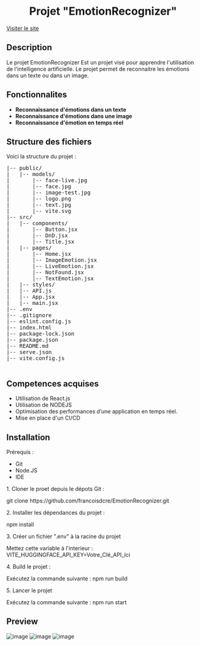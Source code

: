 <h1 align="center">Projet "EmotionRecognizer"</h1>

<a href="https://emotionrecognizer.onrender.com/" target="_blank"> Visiter le site </a>
<br>

<h2>Description</h2>
<p>Le projet <stong>EmotionRecognizer</stong> Est un projet visé pour apprendre l'utilisation de l'intelligence artificielle. Le projet permet de reconnaitre les émotions dans un texte ou dans un image.</p>

<h2>Fonctionnalites</h2>
<ul>
  <li><strong>Reconnaissance d'émotions dans un texte</strong></li>
  <li><strong>Reconnaissance d'émotions dans une image</strong></li>
  <li><strong>Reconnaissance d'émotion en temps réel</strong></li>
</ul>

<h2>Structure des fichiers</h2>
<p>Voici la structure du projet :</p>
<pre>
|-- public/
|   |-- models/
|       |-- face-live.jpg
|       |-- face.jpg
|       |-- image-test.jpg
|       |-- logo.png
|       |-- text.jpg
|       |-- vite.svg
|-- src/
|   |-- components/
|       |-- Button.jsx
|       |-- DnD.jsx
|       |-- Title.jsx
|   |-- pages/
|       |-- Home.jsx
|       |-- ImageEmotion.jsx
|       |-- LiveEmotion.jsx
|       |-- NotFound.jsx
|       |-- TextEmotion.jsx
|   |-- styles/
|   |-- API.js
|   |-- App.jsx
|   |-- main.jsx
|-- .env
|-- .gitignore
|-- eslint.config.js
|-- index.html
|-- package-lock.json
|-- package.json
|-- README.md
|-- serve.json
|-- vite.config.js

</pre>

<h2>Competences acquises</h2>
<ul>
  <li>Utilisation de React.js</li>
  <li>Utilisation de NODEJS</li>
  <li>Optimisation des performances d’une application en temps réel.</li>
  <li>Mise en place d'un CI/CD</li>
</ul>

<h2>Installation</h2>

<p>Prérequis :</p>
<ul>
  <li>Git</li>
  <li>Node.JS</li>
  <li>IDE</li>
</ul>

<p>1. Cloner le proet depuis le dépots Git :</p>
<p>git clone https://github.com/francoisdcre/EmotionRecognizer.git</p>

<p>2. Installer les dépendances du projet :</p>
<p>npm install</p>

<p>3. Créer un fichier ".env" à la racine du projet</p>
<p>Mettez cette variable à l'interieur : VITE_HUGGINGFACE_API_KEY=Votre_Clé_API_Ici</p>

<p>4. Build le projet :</p>
<p>Exécutez la commande suivante : npm run build</p>

<p>5. Lancer le projet</p>
<p>Exécutez la commande suivante : npm run start</p>

<h2>Preview</h2>

![image](https://github.com/user-attachments/assets/6f34a4dc-f5cf-42a4-bb4b-21b63f9d02c9)
![image](https://github.com/user-attachments/assets/2b1d8d7a-d099-4631-8ca2-0f17432b36fb)
![image](https://github.com/user-attachments/assets/441eae99-3963-4bd1-961b-11e76702782a)
